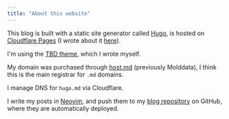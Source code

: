 ```yaml
---
title: "About this website"
---
```


This blog is built with a static site generator called [Hugo](https://gohugo.io/), is hosted on [Cloudflare Pages](https://pages.cloudflare.com/) (I wrote about it [here](/post/moving-to-cloudflare-pages/)).

I'm using the [TBD theme](https://github.com/hugomd/blog/tree/develop/themes/simple), which I wrote myself.

My domain was purchased through [host.md](https://host.md/) (previously Molddata), I think this is the main registrar for `.md` domains.

I manage DNS for `hugo.md` via Cloudflare.

I write my posts in [Neovim](https://neovim.io/), and push them to my [blog repository](https://github.com/hugomd/blog) on GitHub, where they are automatically deployed.

